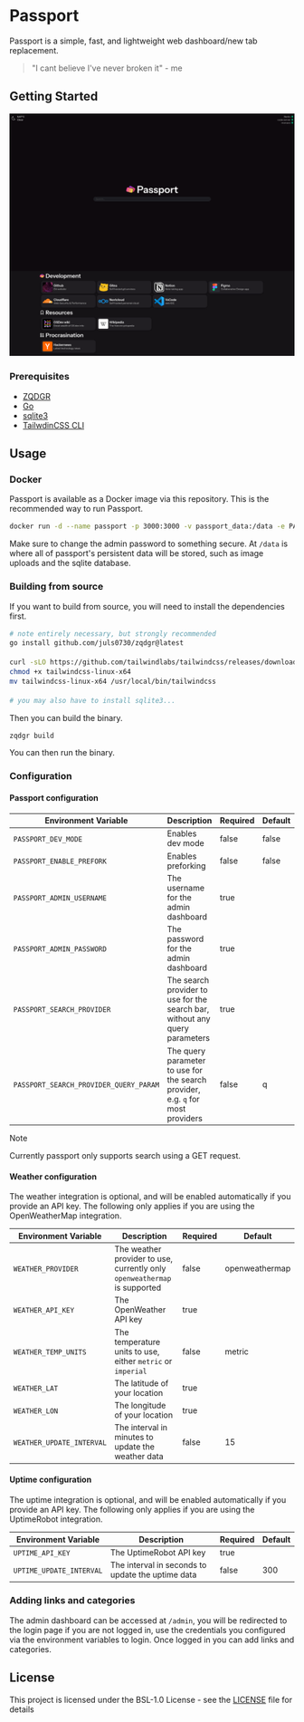 # Passport

Passport is a simple, fast, and lightweight web dashboard/new tab replacement.

> "I cant believe I've never broken it" - me

## Getting Started

![Screenshot of Passport](/screenshot.png)

### Prerequisites

- [ZQDGR](https://github.com/juls0730/zqdgr)
- [Go](https://go.dev/doc/install)
- [sqlite3](https://www.sqlite.org/download.html)
- [TailwdinCSS CLI](https://github.com/tailwindlabs/tailwindcss/releases/latest)

## Usage

### Docker

Passport is available as a Docker image via this repository. This is the recommended way to run Passport.

```bash
docker run -d --name passport -p 3000:3000 -v passport_data:/data -e PASSPORT_ADMIN_USERNAME=admin -e PASSPORT_ADMIN_PASSWORD=password ghcr.io/juls0730/passport:latest
```

Make sure to change the admin password to something secure. At `/data` is where all of passport's persistent data will be stored, such as image uploads and the sqlite database.

### Building from source

If you want to build from source, you will need to install the dependencies first.

```bash
# note entirely necessary, but strongly recommended
go install github.com/juls0730/zqdgr@latest

curl -sLO https://github.com/tailwindlabs/tailwindcss/releases/download/v4.1.13/tailwindcss-linux-x64
chmod +x tailwindcss-linux-x64
mv tailwindcss-linux-x64 /usr/local/bin/tailwindcss

# you may also have to install sqlite3...
```

Then you can build the binary.

```bash
zqdgr build
```

You can then run the binary.

### Configuration

#### Passport configuration

| Environment Variable                   | Description                                                                     | Required | Default |
| -------------------------------------- | ------------------------------------------------------------------------------- | -------- | ------- |
| `PASSPORT_DEV_MODE`                    | Enables dev mode                                                                | false    | false   |
| `PASSPORT_ENABLE_PREFORK`              | Enables preforking                                                              | false    | false   |
| `PASSPORT_ADMIN_USERNAME`              | The username for the admin dashboard                                            | true     |
| `PASSPORT_ADMIN_PASSWORD`              | The password for the admin dashboard                                            | true     |
| `PASSPORT_SEARCH_PROVIDER`             | The search provider to use for the search bar, without any query parameters     | true     |
| `PASSPORT_SEARCH_PROVIDER_QUERY_PARAM` | The query parameter to use for the search provider, e.g. `q` for most providers | false    | q       |

> [!NOTE]
> Currently passport only supports search using a GET request.

#### Weather configuration

The weather integration is optional, and will be enabled automatically if you provide an API key. The following only applies if you are using the OpenWeatherMap integration.

| Environment Variable      | Description                                                               | Required | Default        |
| ------------------------- | ------------------------------------------------------------------------- | -------- | -------------- |
| `WEATHER_PROVIDER`        | The weather provider to use, currently only `openweathermap` is supported | false    | openweathermap |
| `WEATHER_API_KEY`         | The OpenWeather API key                                                   | true     |                |
| `WEATHER_TEMP_UNITS`      | The temperature units to use, either `metric` or `imperial`               | false    | metric         |
| `WEATHER_LAT`             | The latitude of your location                                             | true     |                |
| `WEATHER_LON`             | The longitude of your location                                            | true     |                |
| `WEATHER_UPDATE_INTERVAL` | The interval in minutes to update the weather data                        | false    | 15             |

#### Uptime configuration

The uptime integration is optional, and will be enabled automatically if you provide an API key. The following only applies if you are using the UptimeRobot integration.

| Environment Variable     | Description                                       | Required | Default |
| ------------------------ | ------------------------------------------------- | -------- | ------- |
| `UPTIME_API_KEY`         | The UptimeRobot API key                           | true     |         |
| `UPTIME_UPDATE_INTERVAL` | The interval in seconds to update the uptime data | false    | 300     |

### Adding links and categories

The admin dashboard can be accessed at `/admin`, you will be redirected to the login page if you are not logged in, use
the credentials you configured via the environment variables to login. Once logged in you can add links and categories.

## License

This project is licensed under the BSL-1.0 License - see the [LICENSE](LICENSE) file for details
